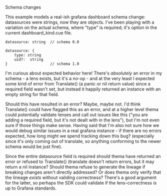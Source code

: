 Schema changes

This example models a real-ish grafana dashboard schema change: datasources were strings, now they are objects. I've been playing with a variation on the actual schema, where "type" is required; it's option in the current dashboard_kind.cue file. 

```
datasource: string  // schema 0.0

datasource: {
    type: string
    uid?:  string
}                   // schema 1.0
```

I'm curious about expected behavior here! There's *absolutely* an error in my schema - a lens exists, but it's a no-op - and at the very least I expected some kind of error from Translate() (a panic or nil return value) since a required field wasn't set, but instead it happily returned an instance with an empty string for that field.

Should this have resulted in an error? Maybe, maybe not. I'd think Translate() could have flagged this as an error, and at a higher level thema could potentially validate lenses and call out issues like this ("you are adding a required field, but it's not dealt with in the lens"), but I'm not even sure if those things make sense. Having said that I'm also not sure how we would debug similar issues in a real grafana instance - if there are no errors expected, how long might we spend tracking down this bug? (especially since it's only coming out of translate, so anything conforming to the newer schema would be just fine).

Since the entire datasource field is required should thema have returned an error or refused to Translate() (translate doesn't return errors, but it may return a nil instance? Should thema refuse to generate the lineage if breaking changes aren't directly addressed? Or does thema only verify that the lineage _exists_ without validing correctness? There's a good argument for the latter, so perhaps the SDK could validate if the lens-correctness is up to Grafana standards.